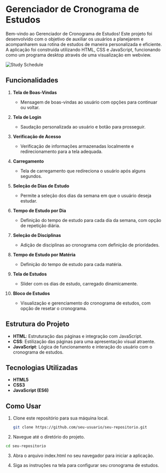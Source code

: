 # Gerenciador de Cronograma de Estudos

Bem-vindo ao Gerenciador de Cronograma de Estudos! Este projeto foi desenvolvido com o objetivo de auxiliar os usuários a planejarem e acompanharem sua rotina de estudos de maneira personalizada e eficiente. A aplicação foi construída utilizando HTML, CSS e JavaScript, funcionando como um programa desktop através de uma visualização em webview.

![Study Schedule](https://via.placeholder.com/800x400)

## Funcionalidades

1. **Tela de Boas-Vindas**
   - Mensagem de boas-vindas ao usuário com opções para continuar ou voltar.

2. **Tela de Login**
   - Saudação personalizada ao usuário e botão para prosseguir.

3. **Verificação de Acesso**
   - Verificação de informações armazenadas localmente e redirecionamento para a tela adequada.

4. **Carregamento**
   - Tela de carregamento que redireciona o usuário após alguns segundos.

5. **Seleção de Dias de Estudo**
   - Permite a seleção dos dias da semana em que o usuário deseja estudar.

6. **Tempo de Estudo por Dia**
   - Definição do tempo de estudo para cada dia da semana, com opção de repetição diária.

7. **Seleção de Disciplinas**
   - Adição de disciplinas ao cronograma com definição de prioridades.

8. **Tempo de Estudo por Matéria**
   - Definição do tempo de estudo para cada matéria.

9. **Tela de Estudos**
   - Slider com os dias de estudo, carregado dinamicamente.

10. **Bloco de Estudos**
    - Visualização e gerenciamento do cronograma de estudos, com opção de resetar o cronograma.

## Estrutura do Projeto

- **HTML**: Estruturação das páginas e integração com JavaScript.
- **CSS**: Estilização das páginas para uma apresentação visual atraente.
- **JavaScript**: Lógica de funcionamento e interação do usuário com o cronograma de estudos.

## Tecnologias Utilizadas

- **HTML5**
- **CSS3**
- **JavaScript (ES6)**

## Como Usar

1. Clone este repositório para sua máquina local.
   ```bash
   git clone https://github.com/seu-usuario/seu-repositorio.git

2. Navegue até o diretório do projeto.
```bash
cd seu-repositorio
```

3. Abra o arquivo index.html no seu navegador para iniciar a aplicação.

4. Siga as instruções na tela para configurar seu cronograma de estudos.
